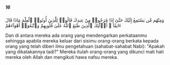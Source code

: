 ##### 16

<span class="ayah">وَمِنْهُم مَّن يَسْتَمِعُ إِلَيْكَ حَتَّىٰٓ إِذَا خَرَجُوا۟ مِنْ عِندِكَ قَالُوا۟ لِلَّذِينَ أُوتُوا۟ ٱلْعِلْمَ مَاذَا قَالَ ءَانِفًا ۚ أُو۟لَٰٓئِكَ ٱلَّذِينَ طَبَعَ ٱللَّهُ عَلَىٰ قُلُوبِهِمْ وَٱتَّبَعُوٓا۟ أَهْوَآءَهُمْ</span>

<span class="ayah_translation">Dan di antara mereka ada orang yang mendengarkan perkataanmu sehingga apabila mereka keluar dari sisimu orang-orang berkata kepada orang yang telah diberi ilmu pengetahuan (sahabat-sahabat Nabi): "Apakah yang dikatakannya tadi?" Mereka itulah orang-orang yang dikunci mati hati mereka oleh Allah dan mengikuti hawa nafsu mereka.</span>
